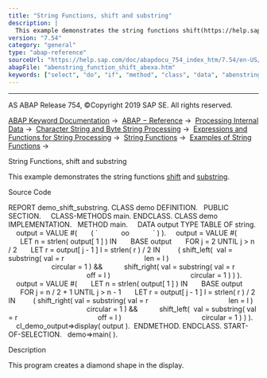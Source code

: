 ```yaml
---
title: "String Functions, shift and substring"
description: |
  This example demonstrates the string functions shift(https://help.sap.com/doc/abapdocu_754_index_htm/7.54/en-US/abenshift_functions.htm) and substring(https://help.sap.com/doc/abapdocu_754_index_htm/7.54/en-US/abensubstring_functions.htm). Source Code REPORT demo_shift_substring. CLASS demo DE
version: "7.54"
category: "general"
type: "abap-reference"
sourceUrl: "https://help.sap.com/doc/abapdocu_754_index_htm/7.54/en-US/abenstring_function_shift_abexa.htm"
abapFile: "abenstring_function_shift_abexa.htm"
keywords: ["select", "do", "if", "method", "class", "data", "abenstring", "function", "shift", "abexa"]
---
```


* * *

AS ABAP Release 754, ©Copyright 2019 SAP SE. All rights reserved.

[ABAP Keyword Documentation](https://help.sap.com/doc/abapdocu_754_index_htm/7.54/en-US/abenabap.htm) →  [ABAP − Reference](https://help.sap.com/doc/abapdocu_754_index_htm/7.54/en-US/abenabap_reference.htm) →  [Processing Internal Data](https://help.sap.com/doc/abapdocu_754_index_htm/7.54/en-US/abenabap_data_working.htm) →  [Character String and Byte String Processing](https://help.sap.com/doc/abapdocu_754_index_htm/7.54/en-US/abenabap_data_string.htm) →  [Expressions and Functions for String Processing](https://help.sap.com/doc/abapdocu_754_index_htm/7.54/en-US/abenstring_processing_expr_func.htm) →  [String Functions](https://help.sap.com/doc/abapdocu_754_index_htm/7.54/en-US/abenstring_functions.htm) →  [Examples of String Functions](https://help.sap.com/doc/abapdocu_754_index_htm/7.54/en-US/abenstring_functions_abexas.htm) → 

String Functions, shift and substring

This example demonstrates the string functions [shift](https://help.sap.com/doc/abapdocu_754_index_htm/7.54/en-US/abenshift_functions.htm) and [substring](https://help.sap.com/doc/abapdocu_754_index_htm/7.54/en-US/abensubstring_functions.htm).

Source Code

REPORT demo\_shift\_substring.
CLASS demo DEFINITION.
  PUBLIC SECTION.
    CLASS-METHODS main.
ENDCLASS.
CLASS demo IMPLEMENTATION.
  METHOD main.
    DATA output TYPE TABLE OF string.
    output = VALUE #(
      ( \`            oo            \` ) ).
    output = VALUE #(
      LET n = strlen( output\[ 1 \] ) IN
      BASE output
      FOR j = 2 UNTIL j > n / 2
      LET r = output\[ j - 1 \] l = strlen( r ) / 2 IN
        ( shift\_left(  val = substring( val = r
                                        len = l )
                                        circular = 1 ) &&
          shift\_right( val = substring( val = r
                                        off = l )
                                        circular = 1 ) ) ).
    output = VALUE #(
      LET n = strlen( output\[ 1 \] ) IN
      BASE output
      FOR j = n / 2 + 1 UNTIL j > n - 1
      LET r = output\[ j - 1 \] l = strlen( r ) / 2 IN
        ( shift\_right( val = substring( val = r
                                        len = l )
                                        circular = 1 ) &&
          shift\_left(  val = substring( val = r
                                        off = l )
                                        circular = 1 ) ) ).
    cl\_demo\_output=>display( output ).  ENDMETHOD.
ENDCLASS.
START-OF-SELECTION.
  demo=>main( ).

Description

This program creates a diamond shape in the display.